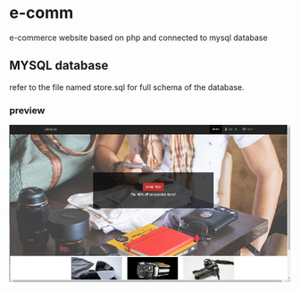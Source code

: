 # e-comm
e-commerce website based on php and connected to mysql database

## MYSQL database
refer to the file named store.sql for full schema of the database.

### preview
![Image of home screen](./screenshot/screen1.png?raw=true)
